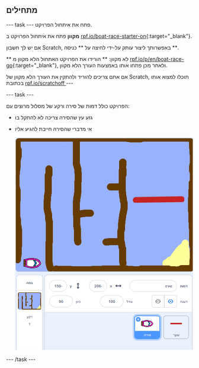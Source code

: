 ## מתחילים

\--- task \--- פתח את איתחול הפרויקט.

**מקוון** פתח את איתחול הפרויקט ב [rpf.io/boat-race-starter-on](http://rpf.io/boat-race-starter-on){:target="_blank"}.

אם יש לך חשבון Scratch, באפשרותך ליצור עותק על-ידי לחיצה על ** כניסה **.

** לא מקוון: ** הורידו את הפרויקט האתחול הלא מקוון מ [rpf.io/p/en/boat-race-go](http://rpf.io/p/en/boat-race-go){:target="_blank"}, ולאחר מכן פתחו אותו באמצעות העורך הלא מקוון.

אם אתם צריכים להוריד ולהתקין את העורך הלא מקוון של Scratch, תוכלו למצוא אותו בכתובת [rpf.io/scratchoff ](http://rpf.io/scratchoff) \---

\--- task \---

הפרויקט כולל דמות של סירה ורקע של מסלול מרוצים עם:

- גזע עץ שהסירה צריכה לא להתקל בו
- אי מדברי שהסירה חייבת להגיע אליו
    
    ![צילום מסך](images/boat-starter.png)

\--- /task \---